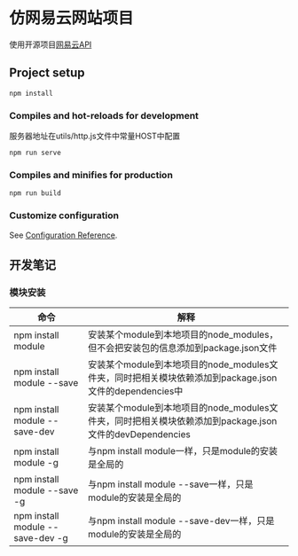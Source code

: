 # 仿网易云网站项目
使用开源项目[网易云API](https://github.com/Binaryify/NeteaseCloudMusicApi)

## Project setup
```
npm install
```

### Compiles and hot-reloads for development

服务器地址在utils/http.js文件中常量HOST中配置

```
npm run serve
```

### Compiles and minifies for production
```
npm run build
```

### Customize configuration
See [Configuration Reference](https://cli.vuejs.org/config/).

## 开发笔记

### 模块安装

| 命令 | 解释 |
| --- | --- |
| npm install module | 安装某个module到本地项目的node_modules，但不会把安装包的信息添加到package.json文件 |
| npm install module --save | 安装某个module到本地项目的node_modules文件夹，同时把相关模块依赖添加到package.json文件的dependencies中 |
| npm install module --save-dev | 安装某个module到本地项目的node_modules文件夹，同时把相关模块依赖添加到package.json文件的devDependencies |
| npm install module -g | 与npm install module一样，只是module的安装是全局的 |
| npm install module --save -g | 与npm install module --save一样，只是module的安装是全局的 |
| npm install module --save-dev -g | 与npm install module --save-dev一样，只是module的安装是全局的 |